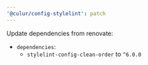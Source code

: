 ```yaml
---
'@culur/config-stylelint': patch
---
```


Update dependencies from renovate:

- `dependencies`:
  - `stylelint-config-clean-order` to `^6.0.0`
